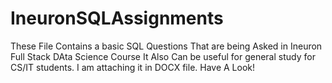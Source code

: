 # IneuronSQLAssignments

These File Contains a basic SQL Questions That are being Asked in Ineuron Full Stack DAta Science Course
It Also Can be useful for general study for CS/IT students.
I am attaching it in DOCX file.
Have A Look!
